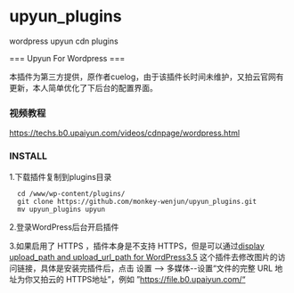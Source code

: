 # upyun_plugins
wordpress upyun cdn plugins

=== Upyun For Wordpress === 

本插件为第三方提供，原作者cuelog，由于该插件长时间未维护，又拍云官网有更新，本人简单优化了下后台的配置界面。

### 视频教程
https://techs.b0.upaiyun.com/videos/cdnpage/wordpress.html
### INSTALL

1.下载插件复制到plugins目录

      cd /www/wp-content/plugins/
      git clone https://github.com/monkey-wenjun/upyun_plugins.git
      mv upyun_plugins upyun
2.登录WordPress后台开启插件      

3.如果启用了 HTTPS ，插件本身是不支持 HTTPS，但是可以通过[display upload_path and upload_url_path for WordPress3.5](https://wordpress.org/plugins/030-ps-display-upload-path-for-wp35/) 这个插件去修改图片的访问链接，具体是安装完插件后，点击 设置 --> 多媒体--设置“文件的完整 URL 地址为你又拍云的 HTTPS地址”，例如 ”https://file.b0.upaiyun.com/“ 
